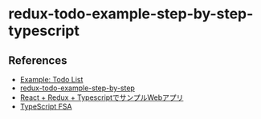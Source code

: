 # redux-todo-example-step-by-step-typescript

## References

* [Example: Todo List](https://redux.js.org/basics/example)
* [redux-todo-example-step-by-step](https://github.com/Pick1a1username/redux-todo-example-step-by-step)
* [React + Redux + TypescriptでサンプルWebアプリ](https://qiita.com/makishy/items/857bb838a2910eb34da3)
* [TypeScript FSA](https://github.com/aikoven/typescript-fsa)
